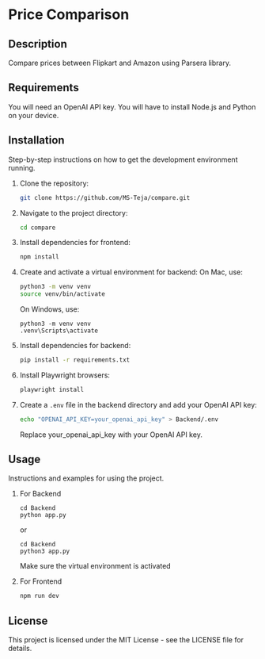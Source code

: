 # Price Comparison

## Description
Compare prices between Flipkart and Amazon using Parsera library.

## Requirements
You will need an OpenAI API key.
You will have to install Node.js and Python on your device.

## Installation
Step-by-step instructions on how to get the development environment running.

1. Clone the repository:
    ```sh
    git clone https://github.com/MS-Teja/compare.git
    ```
2. Navigate to the project directory:
    ```sh
    cd compare
    ```
3. Install dependencies for frontend:
    ```sh
    npm install
    ```
4. Create and activate a virtual environment for backend:
    On Mac, use:
    ```sh
    python3 -m venv venv
    source venv/bin/activate
    ```
    On Windows, use:
    ```
    python3 -m venv venv
    .venv\Scripts\activate
    ```

5. Install dependencies for backend:
    ```sh
    pip install -r requirements.txt
    ```
6. Install Playwright browsers:
    ```sh
    playwright install
    ```
7. Create a `.env` file in the backend directory and add your OpenAI API key:
    ```sh
    echo "OPENAI_API_KEY=your_openai_api_key" > Backend/.env
    ```
    Replace your_openai_api_key with your OpenAI API key.

## Usage
Instructions and examples for using the project.

1. For Backend
    ```
    cd Backend
    python app.py
    ```
    or
    ```
    cd Backend
    python3 app.py
    ```
    Make sure the virtual environment is activated

2. For Frontend
    ```sh
    npm run dev
    ```

## License
This project is licensed under the MIT License - see the LICENSE file for details.

